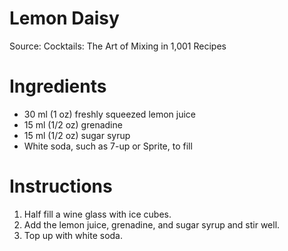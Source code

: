 # Lemon Daisy

Source: Cocktails: The Art of Mixing in 1,001 Recipes

# Ingredients
* 30 ml (1 oz) freshly squeezed lemon juice
* 15 ml (1/2 oz) grenadine
* 15 ml (1/2 oz) sugar syrup
* White soda, such as 7-up or Sprite, to fill

# Instructions
1. Half fill a wine glass with ice cubes.
2. Add the lemon juice, grenadine, and sugar syrup and stir well.
3. Top up with white soda.

